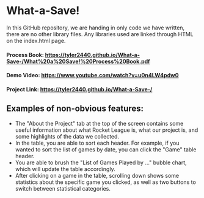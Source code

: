 # What-a-Save!

In this GitHub repository, we are handing in only code we have written, there are no other library files. Any libraries used are linked through HTML on the index.html page. 

#### Process Book: https://tyler2440.github.io/What-a-Save-/What%20a%20Save!%20Process%20Book.pdf

#### Demo Video: https://www.youtube.com/watch?v=u0n4LW4pdw0

#### Project Link: https://tyler2440.github.io/What-a-Save-/

## Examples of non-obvious features:
- The "About the Project" tab at the top of the screen contains some useful information about what Rocket League is, what our project is, and some highlights of the data we collected.
- In the table, you are able to sort each header. For example, if you wanted to sort the list of games by date, you can click the "Game" table header.
- You are able to brush the "List of Games Played by ..." bubble chart, which will update the table accordingly.
- After clicking on a game in the table, scrolling down shows some statistics about the specific game you clicked, as well as two buttons to switch between statistical categories.

